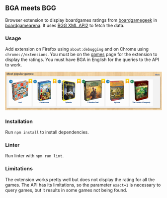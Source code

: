## BGA meets BGG
Browser extension to display boardgames ratings from [boardgamegeek](https://boardgamegeek.com) in [boardgamearena](boardgamearena.com).
It uses [BGG XML API2](https://boardgamegeek.com/wiki/page/BGG_XML_API2) to fetch the data.

### Usage
Add extension on Firefox using `about:debugging` and on Chrome using `chrome://extensions`.
You must be on the [games](boardgamearena.com/gamelist) page for the extension to display the ratings.
You must have BGA in English for the queries to the API to work.

![BGA screenshot](./screenshot.png?raw=true "BGA screenshot")

### Installation
Run `npm install` to install dependencies.

### Linter
Run linter with `npm run lint`.

### Limitations
The extension works pretty well but does not display the rating for all the games.
The API has its limitations, so the parameter `exact=1` is necessary to query games, but it results in some games not being found.

